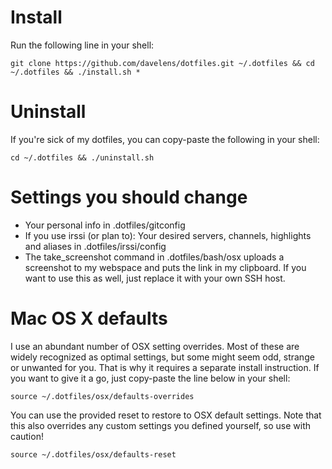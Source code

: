 # Install
Run the following line in your shell:

    git clone https://github.com/davelens/dotfiles.git ~/.dotfiles && cd ~/.dotfiles && ./install.sh *

# Uninstall
If you're sick of my dotfiles, you can copy-paste the following in your shell:

	cd ~/.dotfiles && ./uninstall.sh

# Settings you should change
- Your personal info in .dotfiles/gitconfig
- If you use irssi (or plan to): Your desired servers, channels, highlights and aliases in .dotfiles/irssi/config
- The take_screenshot command in .dotfiles/bash/osx uploads a screenshot to my webspace and puts the link in my clipboard. If you want to use this as well, just replace it with your own SSH host.

# Mac OS X defaults
I use an abundant number of OSX setting overrides. Most of these are widely recognized as optimal settings, but some might seem odd, strange or unwanted for you. That is why it requires a separate install instruction. If you want to give it a go, just copy-paste the line below in your shell:

	source ~/.dotfiles/osx/defaults-overrides

You can use the provided reset to restore to OSX default settings. Note that this also overrides any custom settings you defined yourself, so use with caution!

	source ~/.dotfiles/osx/defaults-reset
